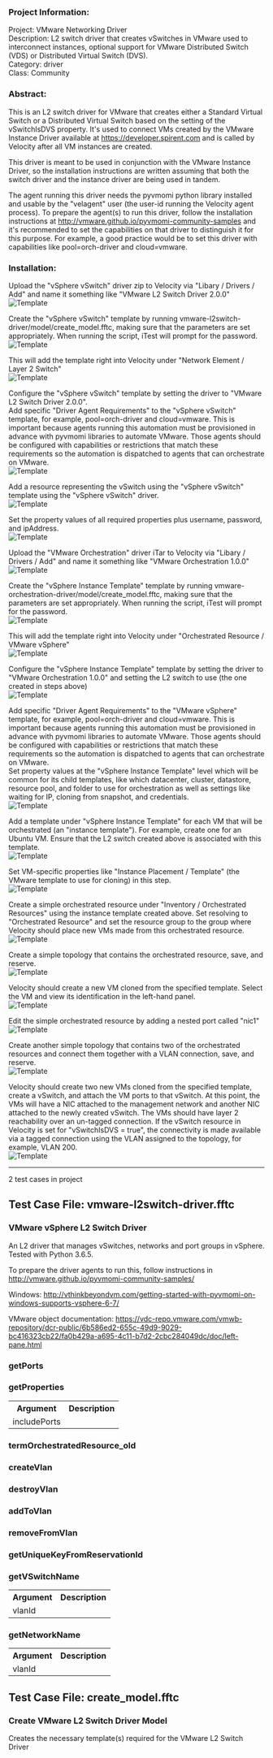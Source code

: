 ### Project Information:
Project: VMware Networking Driver  
Description: L2 switch driver that creates vSwitches in VMware used to interconnect instances, optional support for VMware Distributed Switch (VDS) or Distributed Virtual Switch (DVS).  
Category: driver    
Class: Community    
  
### Abstract:  
  
This is an L2 switch driver for VMware that creates either a Standard Virtual Switch or a Distributed Virtual Switch based on the setting of the vSwitchIsDVS property. It's used to connect VMs created by the VMware Instance Driver available at https://developer.spirent.com and is called by Velocity after all VM instances are created.   
  
This driver is meant to be used in conjunction with the VMware Instance Driver, so the installation instructions are written assuming that both the switch driver and the instance driver are being used in tandem.  
  
The agent running this driver needs the pyvmomi python library installed and usable by the "velagent" user (the user-id running the Velocity agent process). To prepare the agent(s) to run this driver, follow the installation instructions at http://vmware.github.io/pyvmomi-community-samples and it's recommended to set the capabilities on that driver to distinguish it for this purpose. For example, a good practice would be to set this driver with capabilities like pool=orch-driver and cloud=vmware.  
  
  
### Installation:  
    
Upload the "vSphere vSwitch" driver zip to Velocity via "Libary / Drivers / Add" and name it something like "VMware L2 Switch Driver 2.0.0"  
![Template](documentation/l2.driver.upload.png)  
  
Create the "vSphere vSwitch" template by running vmware-l2switch-driver/model/create_model.fftc, making sure that the parameters are set appropriately. When running the script, iTest will prompt for the password.  
![Template](documentation/password1.png)  
  
This will add the template right into Velocity under "Network Element / Layer 2 Switch"  
![Template](documentation/l2.template.added.png)  
  
Configure the "vSphere vSwitch" template by setting the driver to "VMware L2 Switch Driver 2.0.0".  
Add specific "Driver Agent Requirements" to the "vSphere vSwitch" template, for example, pool=orch-driver and cloud=vmware. This is important because agents running this automation must be provisioned in advance with pyvmomi libraries to automate VMware. Those agents should be configured with capabilities or restrictions that match these requirements so the automation is dispatched to agents that can orchestrate on VMware.  
![Template](documentation/l2.template.requirements.png)  
  
Add a resource representing the vSwitch using the "vSphere vSwitch" template using the "vSphere vSwitch" driver.  
![Template](documentation/new.l2.resource.1.png)  
  
Set the property values of all required properties plus username, password, and ipAddress.  
![Template](documentation/new.l2.resource.2.png)  
  
Upload the "VMware Orchestration" driver iTar to Velocity via "Libary / Drivers / Add" and name it something like "VMware Orchestration 1.0.0"  
![Template](documentation/instance.driver.upload.png)  
  
Create the "vSphere Instance Template" template by running vmware-orchestration-driver/model/create_model.fftc, making sure that the parameters are set appropriately. When running the script, iTest will prompt for the password.  
![Template](documentation/run.model.png)  
  
This will add the template right into Velocity under "Orchestrated Resource / VMware vSphere"  
![Template](documentation/instance.template.added.png)  
  
Configure the "vSphere Instance Template" template by setting the driver to "VMware Orchestration 1.0.0" and setting the L2 switch to use (the one created in steps above)  
![Template](documentation/config.instance.template.1.png)  
  
Add specific "Driver Agent Requirements" to the "VMware vSphere" template, for example, pool=orch-driver and cloud=vmware. This is important because agents running this automation must be provisioned in advance with pyvmomi libraries to automate VMware. Those agents should be configured with capabilities or restrictions that match these requirements so the automation is dispatched to agents that can orchestrate on VMware.  
Set property values at the "vSphere Instance Template" level which will be common for its child templates, like which datacenter, cluster, datastore, resource pool, and folder to use for orchestration as well as settings like waiting for IP, cloning from snapshot, and credentials.  
![Template](documentation/config.instance.template.2.png)  
  
Add a template under "vSphere Instance Template" for each VM that will be orchestrated (an "instance template"). For example, create one for an Ubuntu VM. Ensure that the L2 switch created above is associated with this template.  
![Template](documentation/ubuntu.instance.1.png)  
  
Set VM-specific properties like "Instance Placement / Template" (the VMware template to use for cloning) in this step.  
![Template](documentation/ubuntu.instance.2.png)  
  
Create a simple orchestrated resource under "Inventory / Orchestrated Resources" using the instance template created above. Set resolving to "Orchestrated Resource" and set the resource group to the group where Velocity should place new VMs made from this orchestrated resource.  
![Template](documentation/new.orch.1.png)  
  
Create a simple topology that contains the orchestrated resource, save, and reserve.   
![Template](documentation/simple.topo.1.png)  
  
Velocity should create a new VM cloned from the specified template. Select the VM and view its identification in the left-hand panel.  
![Template](documentation/simple.res.1.png)  
  
Edit the simple orchestrated resource by adding a nested port called "nic1"  
![Template](documentation/nic1.png)  
  
Create another simple topology that contains two of the orchestrated resources and connect them together with a VLAN connection, save, and reserve.  
![Template](documentation/simple.topo.2.png)  
  
Velocity should create two new VMs cloned from the specified template, create a vSwitch, and attach the VM ports to that vSwitch. At this point, the VMs will have a NIC attached to the management network and another NIC attached to the newly created vSwitch. The VMs should have layer 2 reachability over an un-tagged connection. If the vSwitch resource in Velocity is set for "vSwitchIsDVS = true", the connectivity is made available via a tagged connection using the VLAN assigned to the topology, for example, VLAN 200.   
![Template](documentation/simple.res.2.png)  

 ----
2 test cases in project
## Test Case File: vmware-l2switch-driver.fftc
### VMware vSphere L2 Switch Driver
An L2 driver that manages vSwitches, networks and port groups in vSphere. Tested with Python 3.6.5.

To prepare the driver agents to run this, follow instructions in http://vmware.github.io/pyvmomi-community-samples/

Windows: http://vthinkbeyondvm.com/getting-started-with-pyvmomi-on-windows-supports-vsphere-6-7/

VMware object documentation: https://vdc-repo.vmware.com/vmwb-repository/dcr-public/6b586ed2-655c-49d9-9029-bc416323cb22/fa0b429a-a695-4c11-b7d2-2cbc284049dc/doc/left-pane.html


### getPorts
### getProperties
<table><tr><th>Argument</th><th>Description</th></tr>
<tr><td>includePorts</td><tr></tr></table>

### termOrchestratedResource_old
### createVlan
### destroyVlan
### addToVlan
### removeFromVlan
### getUniqueKeyFromReservationId
### getVSwitchName
<table><tr><th>Argument</th><th>Description</th></tr>
<tr><td>vlanId</td><tr></tr></table>

### getNetworkName
<table><tr><th>Argument</th><th>Description</th></tr>
<tr><td>vlanId</td><tr></tr></table>

## Test Case File: create_model.fftc
### Create VMware L2 Switch Driver Model
Creates the necessary template(s) required for the VMware L2 Switch Driver